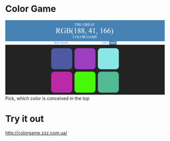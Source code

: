 # Color Game
![screenshot of the game](./doc/1screen.png)
Pick, which color is conceived in the top
# Try it out 
http://colorgame.zzz.com.ua/
